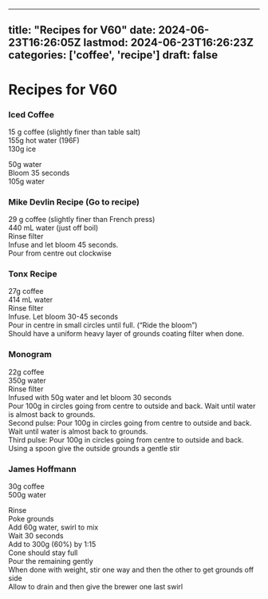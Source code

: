 
---
title: "Recipes for V60"
date: 2024-06-23T16:26:05Z
lastmod: 2024-06-23T16:26:23Z
categories: ['coffee', 'recipe']
draft: false
---


# Recipes for V60
### Iced Coffee
15 g coffee (slightly finer than table salt)  
155g hot water (196F)  
130g ice  

50g water  
Bloom 35 seconds  
105g water

### Mike Devlin Recipe (Go to recipe)
29 g coffee (slightly finer than French press)  
440 mL water (just off boil)  
Rinse filter  
Infuse and let bloom 45 seconds.  
Pour from centre out clockwise

### Tonx Recipe
27g coffee  
414 mL water  
Rinse filter  
Infuse. Let bloom 30-45 seconds  
Pour in centre in small circles until full. (“Ride the bloom”)  
Should have a uniform heavy layer of grounds coating filter when done.

### Monogram
22g coffee  
350g water  
Rinse filter  
Infused with 50g water and let bloom 30 seconds  
Pour 100g in circles going from centre to outside and back. Wait until water is almost back to grounds.  
Second pulse: Pour 100g in circles going from centre to outside and back. Wait until water is almost back to grounds.  
Third pulse: Pour 100g in circles going from centre to outside and back. Using a spoon give the outside grounds a gentle stir

### James Hoffmann
30g coffee  
500g water

Rinse  
Poke grounds  
Add 60g water, swirl to mix  
Wait 30 seconds  
Add to 300g (60%) by 1:15  
Cone should stay full  
Pour the remaining gently  
When done with weight, stir one way and then the other to get grounds off side  
Allow to drain and then give the brewer one last swirl

<!-- #coffee #recipe #public -->

<!-- {BearID:46A1A56A-8607-4243-BC8F-63FF29AE81E1} -->
